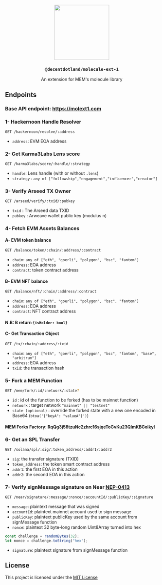 <p align="center">
  <a href="https://molecule.sh">
    <img src="https://raw.githubusercontent.com/decentldotland/molecule/main/img/molecule.svg" height="180">
  </a>
  <h3 align="center"><code>@decentdotland/molecule-ext-1</code></h3>
  <p align="center">An extension for MEM's molecule library</p>
</p>

## Endpoints

### Base API endpoint: https://molext1.com

### 1- Hackernoon Handle Resolver

```bash
GET /hackernoon/resolve/:address
```

- `address`: EVM EOA address

### 2- Get Karma3Labs Lens score

```bash
GET /karma3labs/score/:handle/:strategy
```

- `handle`: Lens handle (with or without `.lens`)
- `strategy` : `any of ["followship","engagement","influencer","creator"]`

### 3- Verify Arseed TX Owner

```bash
GET /arseed/verify/:txid/:pubkey
```
- `txid` : The Arseed data TXID
- `pubkey` : Arweave wallet public key (modulus n)

### 4- Fetch EVM Assets Balances

#### A- EVM token balance

```bash
GET /balance/token/:chain/:address/:contract
```

- `chain`: `any of ["eth", "goerli", "polygon", "bsc", "fantom"]`
- `address`: EOA address
- `contract`: token contract address

#### B- EVM NFT balance

```bash
GET /balance/nft/:chain/:address/:contract
```

- `chain`: `any of ["eth", "goerli", "polygon", "bsc", "fantom"]`
- `address`: EOA address
- `contract`: NFT contract address

#### N.B: B return `{isHolder: bool}` 

#### C- Get Transaction Object

```bash
GET /tx/:chain/:address/:txid
```

- `chain`: `any of ["eth", "goerli", "polygon", "bsc", "fantom", "base", "arbitrum"]`
- `address`: EOA address
- `txid`: the transaction hash

### 5- Fork a MEM Function

```bash
GET /mem/fork/:id/:network/:state?
```
- `id` : id of the function to be forked (has to be mainnet function)
- `network` : target network `"mainnet" || "testnet"`
- `state (optional)` : override the forked state with a new one encoded in Base64 (`btoa('{"keyA": "valueA"}')`)

#### MEM Forks Factory: [RqQg3j58tzuNc2zhrc16sjqeToGvKu23QlmKBGolkyI](https://api.mem.tech/api/state/RqQg3j58tzuNc2zhrc16sjqeToGvKu23QlmKBGolkyI)

### 6- Get an SPL Transfer

```bash
GET /solana/spl/:sig/:token_address/:addr1/:addr2
```

- `sig`: the transfer signature (TXID)
- `token_address`: the token smart contract address
- `addr1`: the first EOA in this action
- `addr2`: the second EOA in this action

### 7- Verify signMessage signature on Near [NEP-0413](https://github.com/near/NEPs/blob/master/neps/nep-0413.md)
```bash
GET /near/signature/:message/:nonce/:accountId/:publicKey/:signature
```
- `message`: plaintext message that was signed
- `accountId`: plaintext mainnet account used to sign message
- `publicKey`: plaintext publicKey used by the same account from signMessage function
- `nonce`: plaintext 32 byte-long random Uint8Array turned into hex
```ts
const challenge = randomBytes(32);
let nonce = challenge.toString("hex");
```
- `signature`: plaintext signature from signMessage function

## License
This project is licensed under the [MIT License](./LICENSE)
